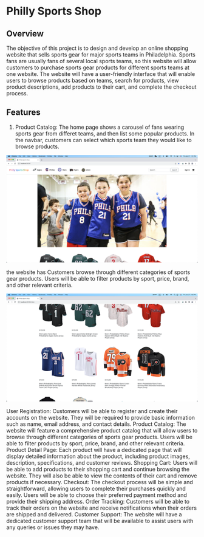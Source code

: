 # Philly Sports Shop

## Overview
The objective of this project is to design and develop an online shopping website that sells sports gear for major sports teams in Philadelphia. Sports fans are usually fans of several local sports teams, so this website will allow customers to purchase sports gear products for different sports teams at one website. The website will have a user-friendly interface that will enable users to browse products based on teams, search for products, view product descriptions, add products to their cart, and complete the checkout process.

## Features
1. Product Catalog: The home page shows a carousel of fans wearing sports gear from differet teams, and then list some popular products. In the navbar, customers can select which sports team they would like to browse products. 

![home](./readmeImages/home.png)





the website has Customers browse through different categories of sports gear products. Users will be able to filter products by sport, price, brand, and other relevant criteria.

![product](./readmeImages/product.png)



User Registration: Customers will be able to register and create their accounts on the website. They will be required to provide basic information such as name, email address, and contact details.
Product Catalog: The website will feature a comprehensive product catalog that will allow users to browse through different categories of sports gear products. Users will be able to filter products by sport, price, brand, and other relevant criteria.
Product Detail Page: Each product will have a dedicated page that will display detailed information about the product, including product images, description, specifications, and customer reviews.
Shopping Cart: Users will be able to add products to their shopping cart and continue browsing the website. They will also be able to view the contents of their cart and remove products if necessary.
Checkout: The checkout process will be simple and straightforward, allowing users to complete their purchases quickly and easily. Users will be able to choose their preferred payment method and provide their shipping address.
Order Tracking: Customers will be able to track their orders on the website and receive notifications when their orders are shipped and delivered.
Customer Support: The website will have a dedicated customer support team that will be available to assist users with any queries or issues they may have.
